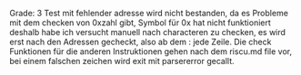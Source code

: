 Grade: 3
Test mit fehlender adresse wird nicht bestanden, da es Probleme mit dem checken von 0xzahl gibt, Symbol für 0x hat nicht funktioniert deshalb habe ich versucht manuell nach characteren zu checken, es wird erst nach den Adressen gecheckt, also ab dem : jede Zeile. Die check Funktionen für die anderen Instruktionen gehen nach dem riscu.md file vor, bei einem falschen zeichen wird exit mit parsererror gecallt.
